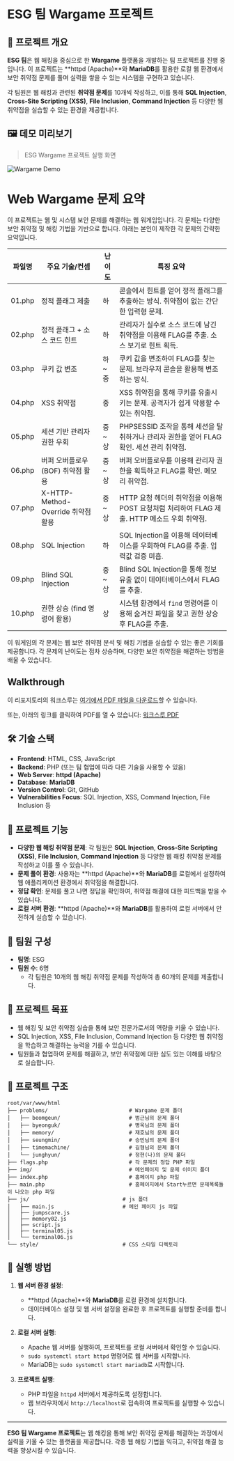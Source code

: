 # ESG 팀 Wargame 프로젝트

## 📂 프로젝트 개요
**ESG 팀**은 웹 해킹을 중심으로 한 **Wargame** 플랫폼을 개발하는 팀 프로젝트를 진행 중입니다. 이 프로젝트는 **httpd (Apache)**와 **MariaDB**를 활용한 로컬 웹 환경에서 보안 취약점 문제를 풀며 실력을 쌓을 수 있는 시스템을 구현하고 있습니다.

각 팀원은 웹 해킹과 관련된 **취약점 문제**를 10개씩 작성하고, 이를 통해 **SQL Injection**, **Cross-Site Scripting (XSS)**, **File Inclusion**, **Command Injection** 등 다양한 웹 취약점을 실습할 수 있는 환경을 제공합니다.

## 🖼️ 데모 미리보기

> ESG Wargame 프로젝트 실행 화면

![Wargame Demo](demo.gif)

# Web Wargame 문제 요약

이 프로젝트는 웹 및 시스템 보안 문제를 해결하는 웹 워게임입니다. 각 문제는 다양한 보안 취약점 및 해킹 기법을 기반으로 합니다. 
아래는 본인이 제작한 각 문제의 간략한 요약입니다.

| 파일명     | 주요 기술/컨셉                         | 난이도   | 특징 요약                                                         |
|------------|--------------------------------------|----------|------------------------------------------------------------------|
| 01.php     | 정적 플래그 제출                      | 하       | 콘솔에서 힌트를 얻어 정적 플래그를 추출하는 방식. 취약점이 없는 간단한 입력형 문제.  |
| 02.php     | 정적 플래그 + 소스 코드 힌트            | 하       | 관리자가 실수로 소스 코드에 남긴 취약점을 이용해 FLAG를 추출. 소스 보기로 힌트 획득.  |
| 03.php     | 쿠키 값 변조                          | 하~중    | 쿠키 값을 변조하여 FLAG를 찾는 문제. 브라우저 콘솔을 활용해 변조하는 방식.  |
| 04.php     | XSS 취약점                           | 중       | XSS 취약점을 통해 쿠키를 유출시키는 문제. 공격자가 쉽게 악용할 수 있는 취약점. |
| 05.php     | 세션 기반 관리자 권한 우회            | 중~상    | PHPSESSID 조작을 통해 세션을 탈취하거나 관리자 권한을 얻어 FLAG 확인. 세션 관리 취약점. |
| 06.php     | 버퍼 오버플로우 (BOF) 취약점 활용      | 중~상    | 버퍼 오버플로우를 이용해 관리자 권한을 획득하고 FLAG를 확인. 메모리 취약점. |
| 07.php     | X-HTTP-Method-Override 취약점 활용    | 중~상    | HTTP 요청 헤더의 취약점을 이용해 POST 요청처럼 처리하여 FLAG 제출. HTTP 메소드 우회 취약점. |
| 08.php     | SQL Injection                         | 하       | SQL Injection을 이용해 데이터베이스를 우회하여 FLAG를 추출. 입력값 검증 미흡. |
| 09.php     | Blind SQL Injection                   | 중~상    | Blind SQL Injection을 통해 정보 유출 없이 데이터베이스에서 FLAG를 추출. |
| 10.php     | 권한 상승 (find 명령어 활용)          | 상       | 시스템 환경에서 `find` 명령어를 이용해 숨겨진 파일을 찾고 권한 상승 후 FLAG를 추출. |


이 워게임의 각 문제는 웹 보안 취약점 분석 및 해킹 기법을 실습할 수 있는 좋은 기회를 제공합니다. 각 문제의 난이도는 점차 상승하며, 다양한 보안 취약점을 해결하는 방법을 배울 수 있습니다.

## Walkthrough

이 리포지토리의 워크스루는 [여기에서 PDF 파일을 다운로드](./docs/walkthrough.pdf)할 수 있습니다.

또는, 아래의 링크를 클릭하여 PDF를 열 수 있습니다:
[워크스루 PDF](./docs/walkthrough.pdf)

## 🛠 기술 스택
- **Frontend**: HTML, CSS, JavaScript
- **Backend**: PHP (또는 팀 협업에 따라 다른 기술을 사용할 수 있음)
- **Web Server**: **httpd (Apache)**
- **Database**: **MariaDB**
- **Version Control**: Git, GitHub
- **Vulnerabilities Focus**: SQL Injection, XSS, Command Injection, File Inclusion 등

## 📝 프로젝트 기능
- **다양한 웹 해킹 취약점 문제**: 각 팀원은 **SQL Injection**, **Cross-Site Scripting (XSS)**, **File Inclusion**, **Command Injection** 등 다양한 웹 해킹 취약점 문제를 작성하고 이를 풀 수 있습니다.
- **문제 풀이 환경**: 사용자는 **httpd (Apache)**와 **MariaDB**를 로컬에서 설정하여 웹 애플리케이션 환경에서 취약점을 해결합니다.
- **정답 확인**: 문제를 풀고 나면 정답을 확인하여, 취약점 해결에 대한 피드백을 받을 수 있습니다.
- **로컬 서버 환경**: **httpd (Apache)**와 **MariaDB**를 활용하여 로컬 서버에서 안전하게 실습할 수 있습니다.

## 👥 팀원 구성
- **팀명**: ESG
- **팀원 수**: 6명
  - 각 팀원은 10개의 웹 해킹 취약점 문제를 작성하여 총 60개의 문제를 제출합니다.

## 🎯 프로젝트 목표
- 웹 해킹 및 보안 취약점 실습을 통해 보안 전문가로서의 역량을 키울 수 있습니다.
- SQL Injection, XSS, File Inclusion, Command Injection 등 다양한 웹 취약점을 학습하고 해결하는 능력을 기를 수 있습니다.
- 팀원들과 협업하여 문제를 해결하고, 보안 취약점에 대한 심도 있는 이해를 바탕으로 실습합니다.

## 📄 프로젝트 구조
```
root/var/www/html
├── problems/                          # Wargame 문제 폴더
│   ├── beomgeun/                      # 범근님의 문제 폴더
│   ├── byeonguk/                      # 병욱님의 문제 폴더
│   ├── memory/                        # 재호님의 문제 폴더
│   ├── seungmin/                      # 승민님의 문제 폴더
│   ├── timemachine/                   # 길형님의 문제 폴더
│   └── junghyun/                      # 정현(나)의 문제 폴더
├── flags.php                          # 각 문제의 정답 PHP 파일
├── img/                               # 메인페이지 및 문제 이미지 폴더
├── index.php                          # 홈페이지 php 파일
├── main.php                           # 홈페이지에서 Start누르면 문제목록들이 나오는 php 파일
├── js/                              # js 폴더
│   ├── main.js                      # 메인 페이지 js 파일
│   ├── jumpscare.js                 
│   ├── memory02.js                  
│   ├── script.js                    
│   ├── terminal05.js                
│   └── terminal06.js                
└── style/                           # CSS 스타일 디렉토리

```
## 🚀 실행 방법
1. **웹 서버 환경 설정**:
    - **httpd (Apache)**와 **MariaDB**를 로컬 환경에 설치합니다.
    - 데이터베이스 설정 및 웹 서버 설정을 완료한 후 프로젝트를 실행할 준비를 합니다.

2. **로컬 서버 실행**:
    - Apache 웹 서버를 실행하여, 프로젝트를 로컬 서버에서 확인할 수 있습니다.
    - `sudo systemctl start httpd` 명령어로 웹 서버를 시작합니다.
    - MariaDB는 `sudo systemctl start mariadb`로 시작합니다.

3. **프로젝트 실행**:
    - PHP 파일을 `httpd` 서버에서 제공하도록 설정합니다.
    - 웹 브라우저에서 `http://localhost`로 접속하여 프로젝트를 실행할 수 있습니다.

---

**ESG 팀 Wargame 프로젝트**는 웹 해킹을 통해 보안 취약점 문제를 해결하는 과정에서 실력을 키울 수 있는 플랫폼을 제공합니다. 각종 웹 해킹 기법을 익히고, 취약점 해결 능력을 향상시킬 수 있습니다.
